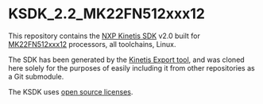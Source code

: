 # KSDK_2.2_MK22FN512xxx12

This repository contains the [NXP Kinetis SDK](http://www.nxp.com/products/software-and-tools/run-time-software/kinetis-software-and-tools/development-platforms-with-mbed/software-development-kit-for-kinetis-mcus:KINETIS-SDK) v2.0 built for [MK22FN512xxx12](http://www.nxp.com/products/microcontrollers-and-processors/arm-processors/kinetis-cortex-m-mcus/k-series-performance-m4/k2x-usb/kinetis-k22-120-mhz-cost-effective-full-speed-usb-microcontrollers-mcus-based-on-arm-cortex-m4-core:K22_120) processors, all toolchains, Linux.

The SDK has been generated by the [Kinetis Export tool](https://kex.nxp.com/), and was cloned here solely for the purposes of easily including it from other repositories as a Git submodule.

The KSDK uses [open source licenses](https://community.freescale.com/message/613019#613019).

